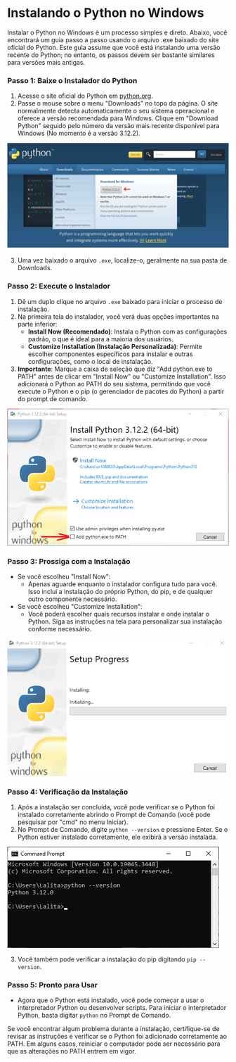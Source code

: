 # Instalando o Python no Windows

Instalar o Python no Windows é um processo simples e direto. Abaixo, você encontrará um guia passo a passo usando o arquivo .exe baixado do site oficial do Python. Este guia assume que você está instalando uma versão recente do Python; no entanto, os passos devem ser bastante similares para versões mais antigas.

### Passo 1: Baixe o Instalador do Python

1. Acesse o site oficial do Python em [python.org](https://www.python.org/).
2. Passe o mouse sobre o menu "Downloads" no topo da página. O site normalmente detecta automaticamente o seu sistema operacional e oferece a versão recomendada para Windows. Clique em "Download Python" seguido pelo número da versão mais recente disponível para Windows (No momento é a versão 3.12.2).

![site-o-python](./python-site-versao.png)

3. Uma vez baixado o arquivo `.exe`, localize-o, geralmente na sua pasta de Downloads.

### Passo 2: Execute o Instalador

1. Dê um duplo clique no arquivo `.exe` baixado para iniciar o processo de instalação.
2. Na primeira tela do instalador, você verá duas opções importantes na parte inferior:
   - **Install Now (Recomendado)**: Instala o Python com as configurações padrão, o que é ideal para a maioria dos usuários.
   - **Customize Installation (Instalação Personalizada)**: Permite escolher componentes específicos para instalar e outras configurações, como o local de instalação.
3. **Importante**: Marque a caixa de seleção que diz "Add python.exe to PATH" antes de clicar em "Install Now" ou "Customize Installation". Isso adicionará o Python ao PATH do seu sistema, permitindo que você execute o Python e o pip (o gerenciador de pacotes do Python) a partir do prompt de comando.

![instalando-o-python](./instalando-o-python.png)

### Passo 3: Prossiga com a Instalação

- Se você escolheu "Install Now":
  - Apenas aguarde enquanto o instalador configura tudo para você. Isso inclui a instalação do próprio Python, do pip, e de qualquer outro componente necessário.
- Se você escolheu "Customize Installation":
  - Você poderá escolher quais recursos instalar e onde instalar o Python. Siga as instruções na tela para personalizar sua instalação conforme necessário.

![aguardando-instalacao](./aguardando-instalacao.png)

### Passo 4: Verificação da Instalação

1. Após a instalação ser concluída, você pode verificar se o Python foi instalado corretamente abrindo o Prompt de Comando (você pode pesquisar por "cmd" no menu Iniciar).
2. No Prompt de Comando, digite `python --version` e pressione Enter. Se o Python estiver instalado corretamente, ele exibirá a versão instalada.

![python-versao](./python-versao.png)

3. Você também pode verificar a instalação do pip digitando `pip --version`.

### Passo 5: Pronto para Usar

- Agora que o Python está instalado, você pode começar a usar o interpretador Python ou desenvolver scripts. Para iniciar o interpretador Python, basta digitar `python` no Prompt de Comando.

Se você encontrar algum problema durante a instalação, certifique-se de revisar as instruções e verificar se o Python foi adicionado corretamente ao PATH. Em alguns casos, reiniciar o computador pode ser necessário para que as alterações no PATH entrem em vigor.